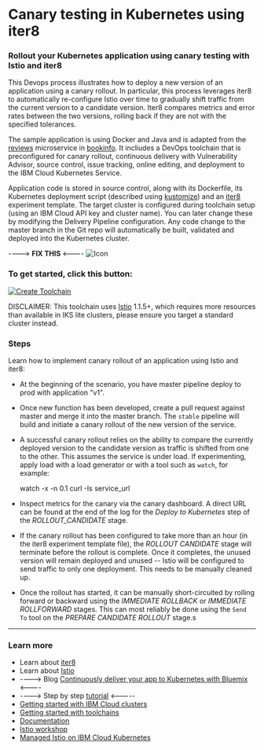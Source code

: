 # Canary testing in Kubernetes using **iter8**

### Rollout your Kubernetes application using canary testing with Istio and iter8

This Devops process illustrates how to deploy a new version of an application using a canary rollout. In particular, this process leverages iter8 to automatically re-configure Istio over time to gradually shift traffic from the current version to a candidate version. Iter8 compares metrics and error rates between the two versions, rolling back if they are not with the specified tolerances.

The sample application is using Docker and Java and is adapted from the [reviews](https://github.com/istio/istio/tree/master/samples/bookinfo/src/reviews) microservice in [bookinfo](https://github.com/istio/istio/tree/master/samples/bookinfo/src). It incliudes a DevOps toolchain that is preconfigured for canary rollout, continuous delivery with Vulnerability Advisor, source control, issue tracking, online editing, and deployment to the IBM Cloud Kubernetes Service.

Application code is stored in source control, along with its Dockerfile, its Kubernetes deployment script (described using [kustomize](https://kustomize.io/)) and an [iter8](https://github.com/iter8-tools/docs) experiment template.
The target cluster is configured during toolchain setup (using an IBM Cloud API key and cluster name). You can later change these by modifying the Delivery Pipeline configuration.
Any code change to the master branch in the Git repo will automatically be built, validated and deployed into the Kubernetes cluster.

----> **FIX THIS** <----
![Icon](./.bluemix/toolchain.png)

### To get started, click this button:
[![Create Toolchain](https://cloud.ibm.com/devops/graphics/create_toolchain_button.png)](https://cloud.ibm.com/devops/setup/deploy/?repository=https%3A//github.com/kalantar/canary-testing-istio-toolchain&env_id=ibm:yp:us-south)

DISCLAIMER: This toolchain uses [Istio](https://istio.io/) 1.1.5+, which requires more resources than available in IKS lite clusters, please ensure you target a standard cluster instead.

### Steps

Learn how to implement canary rollout of an application using Istio and iter8:

* At the beginning of the scenario, you have master pipeline deploy to prod with application "v1".

* Once new function has been developed, create a pull request against master and merge it into the master branch. The `stable` pipeline will build and initiate a canary rollout of the new version of the service.

* A successful canary rollout relies on the ability to compare the currently deployed version to the candidate version as traffic is shifted from one to the other. This assumes the service is under load. If experimenting, apply load with a load generator or with a tool such as `watch`, for example:

    watch -x -n 0.1 curl -Is service_url

* Inspect metrics for the canary via the canary dashboard. A direct URL can be found at the end of the log for the _Deploy to Kubernetes_ step of the _ROLLOUT_CANDIDATE_ stage.

* If the canary rollout has been configured to take more than an hour (in the iter8 experiment template file), the _ROLLOUT CANDIDATE_ stage will terminate before the rollout is complete. Once it completes, the unused version will remain deployed and unused -- Istio will be configured to send traffic to only one deployment. This needs to be manually cleaned up.

* Once the rollout has started, it can be manually short-circuited by rolling forward or backward using the _IMMEDIATE ROLLBACK_ or _IMMEDIATE ROLLFORWARD_ stages. This can most reliably be done using the `Send To` tool on the _PREPARE CANDIDATE ROLLOUT_ stage.s


---
### Learn more 

* Learn about [iter8](https://github.com/iter8-tools/docs)
* Learn about [Istio](https://istio.io/)
* ----> Blog [Continuously deliver your app to Kubernetes with Bluemix](https://www.ibm.com/blogs/bluemix/2017/07/continuously-deliver-your-app-to-kubernetes-with-bluemix/) <----
* ----> Step by step [tutorial](https://www.ibm.com/cloud/garage/tutorials/use-canary-testing-in-kubernetes-using-istio-toolchain) <-----
* [Getting started with IBM Cloud clusters](https://cloud.ibm.com/docs/containers?topic=containers-getting-started)
* [Getting started with toolchains](https://cloud.ibm.com/devops/getting-started)
* [Documentation](https://cloud.ibm.com/docs/services/ContinuousDelivery?topic=ContinuousDelivery-getting-started&pos=2)
* [Istio workshop](https://github.com/IBM/istio101/tree/master/workshop)
* [Managed Istio on IBM Cloud Kubernetes](https://cloud.ibm.com/docs/containers?topic=containers-istio#istio)
